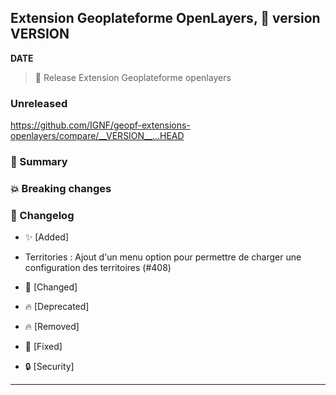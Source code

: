 ## Extension Geoplateforme OpenLayers, 🔖 version __VERSION__

__DATE__
> 🚀 Release Extension Geoplateforme openlayers

### Unreleased

<https://github.com/IGNF/geopf-extensions-openlayers/compare/__VERSION__...HEAD>

### 🎉 Summary

### 💥 Breaking changes

### 📖 Changelog

* ✨ [Added]

- Territories : Ajout d'un menu option pour permettre de charger une configuration des territoires (#408)

* 🔨 [Changed]

* 🔥 [Deprecated]

* 🔥 [Removed]

* 🐛 [Fixed]
  
* 🔒 [Security]


---
